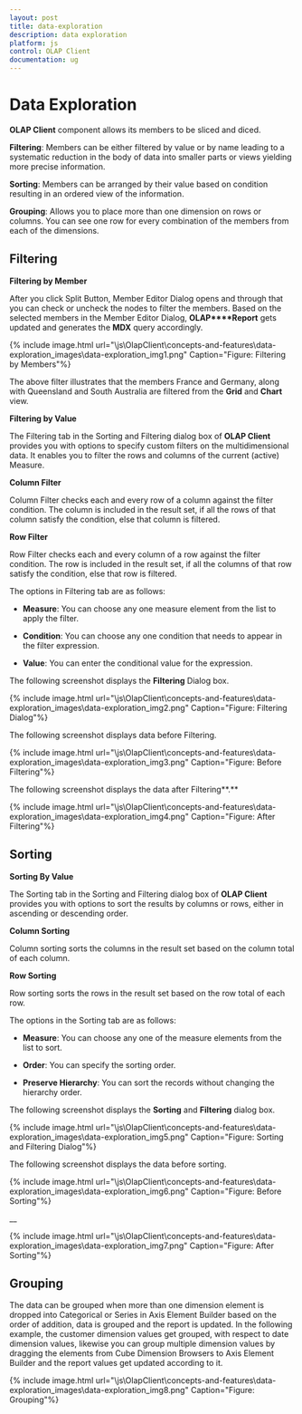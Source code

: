 ```yaml
---
layout: post
title: data-exploration
description: data exploration
platform: js
control: OLAP Client
documentation: ug
---
```


# Data Exploration

**OLAP Client** component allows its members to be sliced and diced. 

**Filtering**: Members can be either filtered by value or by name leading to a systematic reduction in the body of data into smaller parts or views yielding more precise information.

**Sorting**: Members can be arranged by their value based on condition resulting in an ordered view of the information. 

**Grouping**: Allows you to place more than one dimension on rows or columns. You can see one row for every combination of the members from each of the dimensions. 

## Filtering 

**Filtering by Member**

After you click Split Button, Member Editor Dialog opens and through that you can check or uncheck the nodes to filter the members. Based on the selected members in the Member Editor Dialog, **OLAP****Report** gets updated and generates the **MDX** query accordingly.

{% include image.html url="\js\OlapClient\concepts-and-features\data-exploration_images\data-exploration_img1.png" Caption="Figure: Filtering by Members"%}

The above filter illustrates that the members France and Germany, along with Queensland and South Australia are filtered from the **Grid** and **Chart** view.

**Filtering by Value**

The Filtering tab in the Sorting and Filtering dialog box of **OLAP Client** provides you with options to specify custom filters on the multidimensional data. It enables you to filter the rows and columns of the current (active) Measure.

**Column Filter**

Column Filter checks each and every row of a column against the filter condition. The column is included in the result set, if all the rows of that column satisfy the condition, else that column is filtered.

**Row Filter**

Row Filter checks each and every column of a row against the filter condition. The row is included in the result set, if all the columns of that row satisfy the condition, else that row is filtered.

The options in Filtering tab are as follows:

* **Measure**: You can choose any one measure element from the list to apply the filter.

* **Condition**: You can choose any one condition that needs to appear in the filter expression.

* **Value**: You can enter the conditional value for the expression.

The following screenshot displays the **Filtering** Dialog box.



{% include image.html url="\js\OlapClient\concepts-and-features\data-exploration_images\data-exploration_img2.png" Caption="Figure: Filtering Dialog"%}

The following screenshot displays data before Filtering.



{% include image.html url="\js\OlapClient\concepts-and-features\data-exploration_images\data-exploration_img3.png" Caption="Figure: Before Filtering"%}

The following screenshot displays the data after Filtering**.**



{% include image.html url="\js\OlapClient\concepts-and-features\data-exploration_images\data-exploration_img4.png" Caption="Figure: After Filtering"%}

## Sorting

**Sorting By Value**

The Sorting tab in the Sorting and Filtering dialog box of **OLAP Client** provides you with options to sort the results by columns or rows, either in ascending or descending order.

**Column Sorting**

Column sorting sorts the columns in the result set based on the column total of each column.

**Row Sorting**

Row sorting sorts the rows in the result set based on the row total of each row.

The options in the Sorting tab are as follows:

* **Measure**: You can choose any one of the measure elements from the list to sort.

* **Order**: You can specify the sorting order.

* **Preserve Hierarchy**: You can sort the records without changing the hierarchy order.

The following screenshot displays the **Sorting** and **Filtering** dialog box.

{% include image.html url="\js\OlapClient\concepts-and-features\data-exploration_images\data-exploration_img5.png" Caption="Figure: Sorting and Filtering Dialog"%}

The following screenshot displays the data before sorting.

{% include image.html url="\js\OlapClient\concepts-and-features\data-exploration_images\data-exploration_img6.png" Caption="Figure: Before Sorting"%}

__

{% include image.html url="\js\OlapClient\concepts-and-features\data-exploration_images\data-exploration_img7.png" Caption="Figure: After Sorting"%}

## Grouping

The data can be grouped when more than one dimension element is dropped into Categorical or Series in Axis Element Builder based on the order of addition, data is grouped and the report is updated. In the following example, the customer dimension values get grouped, with respect to date dimension values, likewise you can group multiple dimension values by dragging the elements from Cube Dimension Browsers to Axis Element Builder and the report values get updated according to it.

{% include image.html url="\js\OlapClient\concepts-and-features\data-exploration_images\data-exploration_img8.png" Caption="Figure: Grouping"%}

